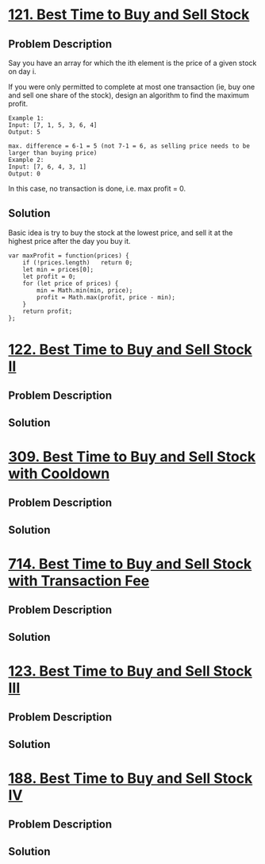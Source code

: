 # [121. Best Time to Buy and Sell Stock](https://leetcode.com/problems/best-time-to-buy-and-sell-stock)
## Problem Description
Say you have an array for which the ith element is the price of a given stock on day i.

If you were only permitted to complete at most one transaction (ie, buy one and sell one share of the stock), design an algorithm to find the maximum profit.
```
Example 1:
Input: [7, 1, 5, 3, 6, 4]
Output: 5

max. difference = 6-1 = 5 (not 7-1 = 6, as selling price needs to be larger than buying price)
Example 2:
Input: [7, 6, 4, 3, 1]
Output: 0
```
In this case, no transaction is done, i.e. max profit = 0.

## Solution
Basic idea is try to buy the stock at the lowest price, and sell it at the highest price after the day you buy it.
```
var maxProfit = function(prices) {
    if (!prices.length)   return 0;
    let min = prices[0];
    let profit = 0;
    for (let price of prices) {
        min = Math.min(min, price);
        profit = Math.max(profit, price - min);
    }
    return profit;
};
```

# [122. Best Time to Buy and Sell Stock II](https://leetcode.com/problems/best-time-to-buy-and-sell-stock-ii)
## Problem Description

## Solution


# [309. Best Time to Buy and Sell Stock with Cooldown](https://leetcode.com/problems/best-time-to-buy-and-sell-stock-with-cooldown)
## Problem Description

## Solution


# [714. Best Time to Buy and Sell Stock with Transaction Fee](https://leetcode.com/problems/best-time-to-buy-and-sell-stock-with-transaction-fee)
## Problem Description

## Solution


# [123. Best Time to Buy and Sell Stock III](https://leetcode.com/problems/best-time-to-buy-and-sell-stock-iii)
## Problem Description

## Solution


# [188. Best Time to Buy and Sell Stock IV](https://leetcode.com/problems/best-time-to-buy-and-sell-stock-iv)
## Problem Description

## Solution

